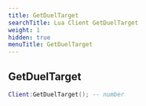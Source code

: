 ```yaml
---
title: GetDuelTarget
searchTitle: Lua Client GetDuelTarget
weight: 1
hidden: true
menuTitle: GetDuelTarget
---
```

## GetDuelTarget
```lua
Client:GetDuelTarget(); -- number
```
